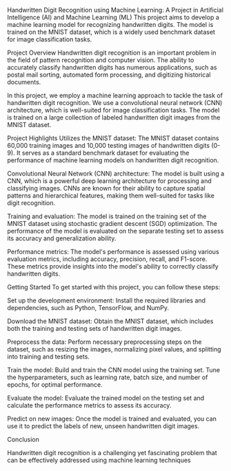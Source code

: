  Handwritten Digit Recognition using Machine Learning: A Project in Artificial Intelligence (AI) and Machine Learning (ML)
This project aims to develop a machine learning model for recognizing handwritten digits. The model is trained on the MNIST dataset, which is a widely used benchmark dataset for image classification tasks.

Project Overview
Handwritten digit recognition is an important problem in the field of pattern recognition and computer vision. The ability to accurately classify handwritten digits has numerous applications, such as postal mail sorting, automated form processing, and digitizing historical documents.

In this project, we employ a machine learning approach to tackle the task of handwritten digit recognition. We use a convolutional neural network (CNN) architecture, which is well-suited for image classification tasks. The model is trained on a large collection of labeled handwritten digit images from the MNIST dataset.

Project Highlights
Utilizes the MNIST dataset: The MNIST dataset contains 60,000 training images and 10,000 testing images of handwritten digits (0-9). It serves as a standard benchmark dataset for evaluating the performance of machine learning models on handwritten digit recognition.

Convolutional Neural Network (CNN) architecture: The model is built using a CNN, which is a powerful deep learning architecture for processing and classifying images. CNNs are known for their ability to capture spatial patterns and hierarchical features, making them well-suited for tasks like digit recognition.

Training and evaluation: The model is trained on the training set of the MNIST dataset using stochastic gradient descent (SGD) optimization. The performance of the model is evaluated on the separate testing set to assess its accuracy and generalization ability.

Performance metrics: The model's performance is assessed using various evaluation metrics, including accuracy, precision, recall, and F1-score. These metrics provide insights into the model's ability to correctly classify handwritten digits.

Getting Started
To get started with this project, you can follow these steps:

Set up the development environment: Install the required libraries and dependencies, such as Python, TensorFlow, and NumPy.

Download the MNIST dataset: Obtain the MNIST dataset, which includes both the training and testing sets of handwritten digit images.

Preprocess the data: Perform necessary preprocessing steps on the dataset, such as resizing the images, normalizing pixel values, and splitting into training and testing sets.

Train the model: Build and train the CNN model using the training set. Tune the hyperparameters, such as learning rate, batch size, and number of epochs, for optimal performance.

Evaluate the model: Evaluate the trained model on the testing set and calculate the performance metrics to assess its accuracy.

Predict on new images: Once the model is trained and evaluated, you can use it to predict the labels of new, unseen handwritten digit images.

Conclusion

Handwritten digit recognition is a challenging yet fascinating problem that can be effectively addressed using machine learning techniques
